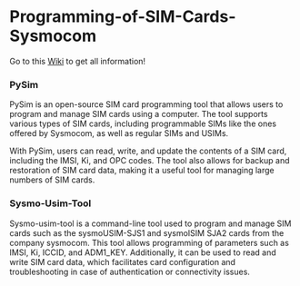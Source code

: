 # Programming-of-SIM-Cards-Sysmocom

Go to this [Wiki](https://github.com/SantiagoBH/Programming-of-SIM-Cards-Sysmocom/wiki) to get all information!

### PySim
PySim is an open-source SIM card programming tool that allows users to program and manage SIM cards using a computer. The tool supports various types of SIM cards, including programmable SIMs like the ones offered by Sysmocom, as well as regular SIMs and USIMs.

With PySim, users can read, write, and update the contents of a SIM card, including the IMSI, Ki, and OPC codes. The tool also allows for backup and restoration of SIM card data, making it a useful tool for managing large numbers of SIM cards.

### Sysmo-Usim-Tool
Sysmo-usim-tool is a command-line tool used to program and manage SIM cards such as the sysmoUSIM-SJS1 and sysmoISIM SJA2 cards from the company sysmocom. This tool allows programming of parameters such as IMSI, Ki, ICCID, and ADM1_KEY. Additionally, it can be used to read and write SIM card data, which facilitates card configuration and troubleshooting in case of authentication or connectivity issues.
